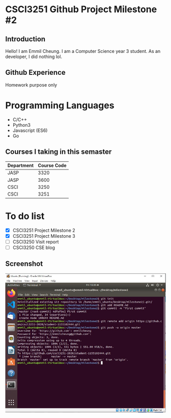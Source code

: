 # CSCI3251 Github Project Milestone #2

## Introduction 

Hello! I am Emmil Cheung. I am a Computer Science year 3 student.
As an developer, I did nothing lol.

## Github Experience
Homework purpose only

# Programming Languages
* C/C++
* Python3
* Javascript (ES6)
* Go 

## Courses I taking in this semaster
| Department | Course Code |
| :--------- | :---------- |
| JASP | 3320 |
| JASP | 3600 |
| CSCI | 3250 |
| CSCI | 3251 |

# To do list

- [x] CSCI3251 Project Milestone 2
- [x] CSCI3251 Project Milestone 3
- [ ] CSCI3250 Visit report
- [ ] CSCI3250 CSE blog

## Screenshot
![](https://github.com/csci3251-2020/student-1155102444/blob/master/screenshot.JPG)

